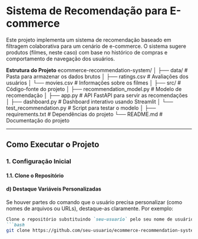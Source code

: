 # Sistema de Recomendação para E-commerce

Este projeto implementa um sistema de recomendação baseado em filtragem colaborativa para um cenário de e-commerce. O sistema sugere produtos (filmes, neste caso) com base no histórico de compras e comportamento de navegação dos usuários.

**Estrutura do Projeto**
ecommerce-recommendation-system/
│
├── data/                     # Pasta para armazenar os dados brutos
│   ├── ratings.csv           # Avaliações dos usuários
│   └── movies.csv            # Informações sobre os filmes
│
├── src/                      # Código-fonte do projeto
│   ├── recommendation_model.py  # Modelo de recomendação
│   ├── app.py                # API FastAPI para servir as recomendações
│   ├── dashboard.py          # Dashboard interativo usando Streamlit
│   └── test_recommendation.py # Script para testar o modelo
│
├── requirements.txt          # Dependências do projeto
└── README.md                 # Documentação do projeto


---

## Como Executar o Projeto

### 1. Configuração Inicial

#### 1.1. Clone o Repositório

#### **d) Destaque Variáveis Personalizadas**
Se houver partes do comando que o usuário precisa personalizar (como nomes de arquivos ou URLs), destaque-as claramente. Por exemplo:

```markdown
Clone o repositório substituindo `seu-usuario` pelo seu nome de usuário no GitHub:
```bash
git clone https://github.com/seu-usuario/ecommerce-recommendation-system.git
